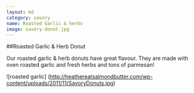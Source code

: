 ```yaml
---
layout: md
category: savory
name: Roasted Garlic & herbs
image: savory-donut.jpg
---
```


##Roasted Garlic & Herb Donut

Our roasted garlic & herb donuts have great flavour. They are made with oven roasted garlic and fresh herbs and tons of parmesan!

![roasted garlic] (http://heathereatsalmondbutter.com/wp-content/uploads/2011/11/SavoryDonuts.jpg)